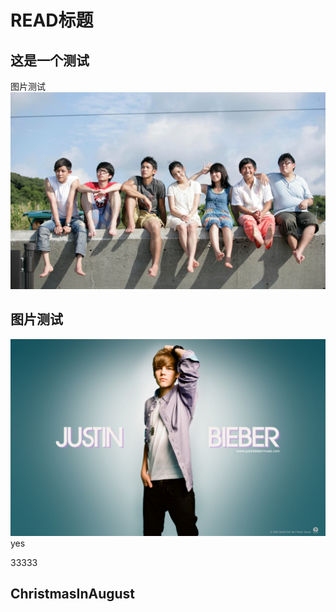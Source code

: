 # READ标题

## 这是一个测试

图片测试
![那些年](Images/1.jpg)

## 图片测试

![just](Images/2.jpg)
yes

33333

## ChristmasInAugust
